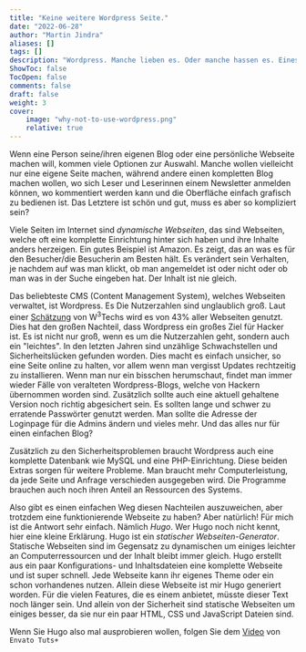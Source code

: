 ```yaml
---
title: "Keine weitere Wordpress Seite."
date: "2022-06-28"
author: "Martin Jindra"
aliases: []
tags: []
description: "Wordpress. Manche lieben es. Oder manche hassen es. Eines steht fest, es ist sehr weit verbreitet."
ShowToc: false
TocOpen: false
comments: false
draft: false
weight: 3
cover:
    image: "why-not-to-use-wordpress.png"
    relative: true
---
```


Wenn eine Person seine/ihren eigenen Blog oder eine persönliche Webseite machen will, kommen viele Optionen zur Auswahl. Manche wollen vielleicht nur eine eigene Seite machen, während andere einen kompletten Blog machen wollen, wo sich Leser und Leserinnen einem Newsletter anmelden können, wo kommentiert werden kann und die Oberfläche einfach grafisch zu bedienen ist. Das Letztere ist schön und gut, muss es aber so kompliziert sein?

Viele Seiten im Internet sind _dynamische Webseiten_, das sind Webseiten, welche oft eine komplette Einrichtung hinter sich haben und ihre Inhalte anders herzeigen. Ein gutes Beispiel ist Amazon. Es zeigt, das an was es für den Besucher/die Besucherin am Besten hält. Es verändert sein Verhalten, je nachdem auf was man klickt, ob man angemeldet ist oder nicht oder ob man was in der Suche eingeben hat. Der Inhalt ist nie gleich.

Das beliebteste CMS (Content Management System), welches Webseiten verwaltet, ist Wordpress. Es  Die Nutzerzahlen sind unglaublich groß. Laut einer [Schätzung](https://w3techs.com/technologies/overview/content_management) von W<sup>3</sup>Techs wird es von 43% aller Webseiten genutzt. Dies hat den großen Nachteil, dass Wordpress ein großes Ziel für Hacker ist. Es ist nicht nur groß, wenn es um die Nutzerzahlen geht, sondern auch ein "leichtes". In den letzten Jahren sind unzählige Schwachstellen und Sicherheitslücken gefunden worden. Dies macht es einfach unsicher, so eine Seite online zu halten, vor allem wenn man vergisst Updates rechtzeitig zu installieren. Wenn man nur ein bisschen herumschaut, findet man immer wieder Fälle von veralteten Wordpress-Blogs, welche von Hackern übernommen worden sind. Zusätzlich sollte auch eine aktuell gehaltene Version noch richtig abgesichert sein. Es sollten lange und schwer zu erratende Passwörter genutzt werden. Man sollte die Adresse der Loginpage für die Admins ändern und vieles mehr. Und das alles nur für einen einfachen Blog?

Zusätzlich zu den Sicherheitsproblemen braucht Wordpress auch eine komplette Datenbank wie MySQL und eine PHP-Einrichtung. Diese beiden Extras sorgen für weitere Probleme. Man braucht mehr Computerleistung, da jede Seite und Anfrage verschieden ausgegeben wird. Die Programme brauchen auch noch ihren Anteil an Ressourcen des Systems.

Also gibt es einen einfachen Weg diesen Nachteilen auszuweichen, aber trotzdem eine funktionierende Webseite zu haben? Aber natürlich! Für mich ist die Antwort sehr einfach. Nämlich _Hugo_. Wer Hugo noch nicht kennt, hier eine kleine Erklärung. Hugo ist ein _statischer Webseiten-Generator_. Statische Webseiten sind im Gegensatz zu dynamischen um einiges leichter an Computerressourcen und der Inhalt bleibt immer gleich. Hugo erstellt aus ein paar Konfigurations- und Inhaltsdateien eine komplette Webseite und ist super schnell. Jede Webseite kann ihr eigenes Theme oder ein schon vorhandenes nutzen. Allein diese Webseite ist mir Hugo generiert worden. Für die vielen Features, die es einem anbietet, müsste dieser Text noch länger sein. Und allein von der Sicherheit sind statische Webseiten um einiges besser, da sie nur ein paar HTML, CSS und JavaScript Dateien sind.

Wenn Sie Hugo also mal ausprobieren wollen, folgen Sie dem [Video](https://www.youtube.com/watch?v=hjD9jTi_DQ4) von `Envato Tuts+`

